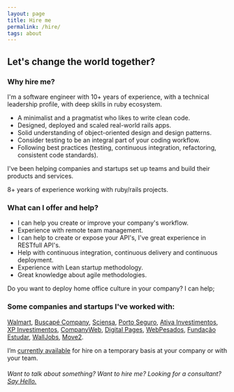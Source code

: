 ```yaml
---
layout: page
title: Hire me
permalink: /hire/
tags: about
---
```

## Let's change the world together?

### Why hire me?

I'm a software engineer with 10+ years of experience, with a technical leadership profile, with deep skills in ruby ecosystem.

* A minimalist and a pragmatist who likes to write clean code.
* Designed, deployed and scaled real-world rails apps.
* Solid understanding of object-oriented design and design patterns.
* Consider testing to be an integral part of your coding workflow.
* Following best practices (testing, continuous integration, refactoring, consistent code standards).


I've been helping companies and startups set up teams and build their products and services.

8+ years of experience working with ruby/rails projects.


### What can I offer and help?

* I can help you create or improve your company's workflow.
* Experience with remote team management.
* I can help to create or expose your API's, I've great experience in RESTfull API's.
* Help with continuous integration, continuous delivery and continuous deployment.
* Experience with Lean startup methodology.
* Great knowledge about agile methodologies.

Do you want to deploy home office culture in your company? I can help;


### Some companies and startups I've worked with:

[Walmart](https://www.walmart.com.br), [Buscapé Company](http://www.buscapecompany.com), [Sciensa](http://www.sciensa.com), [Porto Seguro](https://www.portoseguro.com.br), [Ativa Investimentos](https://www.ativainvestimentos.com.br), [XP Investimentos](https://investimentos.xpi.com.br/), [CompanyWeb](http://www.companyweb.com.br), [Digital Pages](http://digitalpages.com.br), [WebPesados](http://webpesados.com.br),
[Fundação Estudar](https://www.estudar.org.br), [WallJobs](http://www.walljobs.com.br/), [Move2](http://move2.com.br).

I’m [currently available](/contact) for hire on a temporary basis at your company or with your team.


###### Want to talk about something? Want to hire me? Looking for a consultant? [Say Hello.](/contact)
